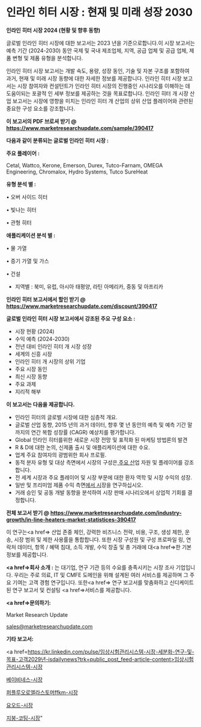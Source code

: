 # 인라인 히터 시장 : 현재 및 미래 성장 2030

<strong>인라인 히터 시장 2024 (현황 및 향후 동향)</strong>

글로벌 인라인 히터 시장에 대한 보고서는 2023 년을 기준으로합니다.이 시장 보고서는 예측 기간 (2024-2030) 동안 국제 및 국내 제조업체, 지역, 공급 업체 및 공급 업체, 제품 변형 및 제품 유형을 분석합니다.

인라인 히터 시장 보고서는 개발 속도, 용량, 성장 동인, 기술 및 자본 구조를 포함하여 과거, 현재 및 미래 시장 동향에 대한 자세한 정보를 제공합니다. 인라인 히터 시장 보고서는 시장 참여자와 컨설턴트가 인라인 히터 시장의 진행중인 시나리오를 이해하는 데 도움이되는 포괄적 인 세부 정보를 제공하는 것을 목표로합니다. 인라인 히터 개 시장 산업 보고서는 시장에 영향을 미치는 인라인 히터 개 산업의 상위 산업 플레이어와 관련된 중요한 구성 요소를 강조합니다.



<strong>이 보고서의 PDF 브로셔 받기 @ <a href=https://www.marketresearchupdate.com/sample/390417>https://www.marketresearchupdate.com/sample/390417</a></strong>



<strong>다음과 같이 분류되는 글로벌 인라인 히터 시장 :</strong>



<strong>주요 플레이어 :</strong>

Cetal, Wattco, Kerone, Emerson, Durex, Tutco-Farnam, OMEGA Engineering, Chromalox, Hydro Systems, Tutco SureHeat



<strong>유형 분석 별 :</strong>

• 오버 사이드 히터

• 빛나는 히터

• 관형 히터



<strong>애플리케이션 분석 별 :</strong>

• 물 가열

• 증기 가열 및 가스

• 건설

<ul>
  <li>지역별 : 북미, 유럽, 아시아 태평양, 라틴 아메리카, 중동 및 아프리카</li>
</ul>


<strong>인라인 히터 보고서에서 할인 받기 @ <a href=https://www.marketresearchupdate.com/discount/390417>https://www.marketresearchupdate.com/discount/390417</a></strong>



<strong>글로벌 인라인 히터 시장 보고서에서 강조된 주요 구성 요소 :</strong>
<ul>
  <li>시장 현황 (2024)</li>
  <li>수익 예측 (2024-2030)</li>
  <li>전년 대비 인라인 히터 개 시장 성장</li>
  <li>세계의 신흥 시장</li>
  <li>인라인 히터 개 시장의 상위 기업</li>
  <li>주요 시장 동인</li>
  <li>최신 시장 동향</li>
  <li>주요 과제</li>
  <li>지리적 해부</li>
</ul>


<strong>이 보고서는 다음을 제공합니다.</strong>
<ul>
  <li>인라인 히터의 글로벌 시장에 대한 심층적 개요.</li>
  <li>글로벌 산업 동향, 2015 년의 과거 데이터, 향후 몇 년 동안의 예측 및 예측 기간 말까지의 연간 복합 성장률 (CAGR) 예상치를 평가합니다.</li>
  <li>Global 인라인 히터를위한 새로운 시장 전망 및 표적화 된 마케팅 방법론의 발견</li>
  <li>R &amp; D에 대한 논의, 신제품 출시 및 애플리케이션에 대한 수요.</li>
  <li>업계 주요 참여자의 광범위한 회사 프로필.</li>
  <li>동적 분자 유형 및 대상 측면에서 시장의 구성은<a href=> 주요 산</a>업 자원 및 플레이어를 강조합니다.</li>
  <li>전 세계 시장과 주요 플레이어 및 시장 부문에 대한 환자 역학 및 시장 수익의 성장.</li>
  <li>일반 및 프리미엄 제품 수익 측면<a href=>에서 시</a>장을 연구하십시오.</li>
  <li>거래 승인 및 공동 개발 동향을 분석하여 시장 판매 시나리오에서 상업적 기회를 결정합니다.</li>
</ul>



<strong>전체 보고서 받기 @ <a href=https://www.marketresearchupdate.com/industry-growth/in-line-heaters-market-statistices-390417>https://www.marketresearchupdate.com/industry-growth/in-line-heaters-market-statistices-390417</a></strong>

이 연구는<a href=> 산업 존중</a> 체인, 강력한 비즈니스 전략, 비용, 구조, 생성 제한, 운송, 시장 범위 및 제한 사용률을 통합합니다. 또한 시장 구성원 및 구성 프로파일 링, 연락처 데이터, 항목 / 혜택 침대, 소득 개발, 수익 창출 및 총 거래에 대<a href=>한 기본 </a>정보를 제공합니다.



<strong><a href=>회사 소</a>개 :</strong>
는 대기업, 연구 기관 등의 수요를 충족시키는 시장 조사 기업입니다. 우리는 주로 의료, IT 및 CMFE 도메인을 위해 설계된 여러 서비스를 제공하며 그 주요 기여는 고객 경험 연구입니다. 또한<a href=> 연구 보</a>고서를 맞춤화하고 신디케이트 된 연구 보고서 및 컨설팅 <a href=>서비스</a>를 제공합니다.



<strong><a href=>문의하기:</a></strong>

Market Research Update

sales@marketresearchupdate.com



<strong>기타 보고서:</strong>

<a href=https://kr.linkedin.com/pulse/임상시험관리시스템-시장-세분화-연구-및-목표-고객2029년-isdailynews?trk=public_post_feed-article-content>임상시험관리시스템-시장</a>

<a href=https://www.linkedin.com/pulse/베이비네스-시장-세분화-연구-및-목표-고객2029년-trend-tracking-tips-360-analysis/>베이비네스-시장</a>

<a href=https://www.linkedin.com/pulse/퍼플루오로엘라스토머ffkm-시장-진입-전략-및-위험-평가2029년-market-matrix-musings-analysis-hp6uf/>퍼플루오로엘라스토머ffkm-시장</a>

<a href=https://www.linkedin.com/pulse/요오드-시장-동향-및-성장-전망-trendsetters-talk-360-analysis-j2ypf/>요오드-시장</a>

<a href=https://www.linkedin.com/pulse/지붕-코팅-시장-규모-및-성장-2023-trendsetters-talk-360-analysis-oeg0f/>지붕-코팅-시장</a>"
